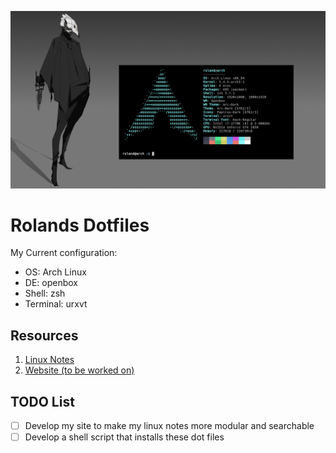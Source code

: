 ![heading](https://github.com/RolandWarburton/dotfiles/raw/master/Media/2020-02-19_12-13.png  "heading")

# Rolands Dotfiles
My Current configuration:
* OS: Arch Linux
* DE: openbox
* Shell: zsh
* Terminal: urxvt

## Resources
1. [Linux Notes](https://gist.github.com/RolandWarburton/33a44ba246da577cee2f16da502d7464)
2. [Website (to be worked on)](http://45.77.236.124/)

## TODO List
- [ ] Develop my site to make my linux notes more modular and searchable
- [ ] Develop a shell script that installs these dot files